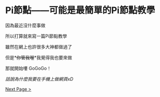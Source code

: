 # Pi節點——可能是最簡單的Pi節點教學
因為最近沒什麼事做

所以打算就來寫一篇Pi節點教學

雖然在網上也許很多大神都做過了

但是*~~你管我喔~~*我覺得我也要來做

那就開始嘍 GoGoGo！

*話說為什麼我要在手機上做網頁xD*

[Next Page >](test.md)
